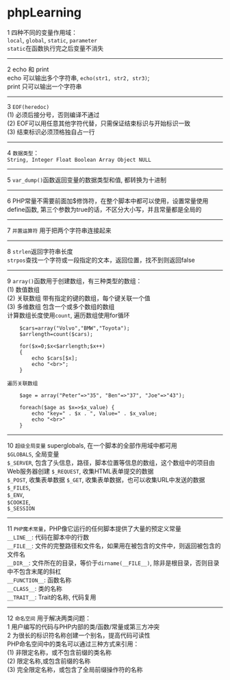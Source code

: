 # phpLearning   

1 四种不同的变量作用域：  
`local`, `global`, `static`, `parameter`  
`static`在函数执行完之后变量不消失  

---
2 echo 和 print  
echo 可以输出多个字符串, `echo(str1, str2, str3)`;  
print 只可以输出一个字符串

---
3 `EOF(heredoc)`  
(1) 必须后接分号，否则编译不通过  
(2) EOF可以用任意其他字符代替，只需保证结束标识与开始标识一致  
(3) 结束标识必须顶格独自占一行 

---
4 `数据类型`：  
`String, Integer Float Boolean Array Object NULL`

---
5 `var_dump()`函数返回变量的数据类型和值, 都转换为十进制

---
6 PHP常量不需要前面加$修饰符，在整个脚本中都可以使用，设置常量使用define函数, 第三个参数为true的话，不区分大小写，并且常量都是全局的  

---
7 `并置运算符` 用于把两个字符串连接起来  

---
8 `strlen`返回字符串长度  
`strpos`查找一个字符或一段指定的文本，返回位置，找不到则返回false

---
9 `array()`函数用于创建数组，有三种类型的数组：  
(1) 数值数组  
(2) 关联数组   带有指定的键的数组，每个键关联一个值  
(3) 多维数组   包含一个或多个数组的数组  
计算数组长度使用`count`, 遍历数组使用for循环  
```
    $cars=array("Volvo","BMW","Toyota");
    $arrlength=count($cars);
    
    for($x=0;$x<$arrlength;$x++)
    {
        echo $cars[$x];
        echo "<br>";
    }
```  
`遍历关联数组`  
```
    $age = array("Peter"=>"35", "Ben"=>"37", "Joe"=>"43");

    foreach($age as $x=>$x_value) {
        echo "key=" . $x . ", Value=" . $x_value;
        echo "<br>"
    }
```
---
10 `超级全局变量` superglobals, 在一个脚本的全部作用域中都可用  
`$GLOBALS`, 全局变量  
`$_SERVER`, 包含了头信息，路径，脚本位置等信息的数组，这个数组中的项目由Web服务器创建 
`$_REQUEST`, 收集HTML表单提交的数据   
`$_POST`, 收集表单数据 
`$_GET`, 收集表单数据，也可以收集URL中发送的数据  
`$_FILES`,   
`$_ENV`,   
`$COOKIE`,   
`$_SESSION`

---
11 `PHP魔术常量`，PHP像它运行的任何脚本提供了大量的预定义常量  
`__LINE__`: 代码在脚本中的行数  
`__FILE__`: 文件的完整路径和文件名，如果用在被包含的文件中，则返回被包含的文件名  
`__DIR__`: 文件所在的目录，等价于`dirname(__FILE__)`, 除非是根目录，否则目录中不包含末尾的斜杠  
`__FUNCTION__`: 函数名称  
`__CLASS__`: 类的名称  
`__TRAIT__`: Trait的名称, 代码复用  

---
12 `命名空间` 用于解决两类问题：  
1 用户编写的代码与PHP内部的类/函数/常量或第三方冲突  
2 为很长的标识符名称创建一个别名，提高代码可读性  
PHP命名空间中的类名可以通过三种方式来引用：  
(1) 非限定名称，或不包含前缀的类名称  
(2) 限定名称,或包含前缀的名称  
(3) 完全限定名称，或包含了全局前缀操作符的名称

